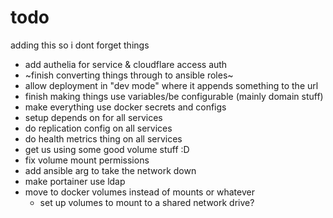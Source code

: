 # todo

adding this so i dont forget things

- add authelia for service & cloudflare access auth
- ~finish converting things through to ansible roles~
- allow deployment in "dev mode" where it appends something to the url
- finish making things use variables/be configurable (mainly domain stuff)
- make everything use docker secrets and configs
- setup depends on for all services
- do replication config on all services
- do health metrics thing on all services
- get us using some good volume stuff :D
- fix volume mount permissions
- add ansible arg to take the network down
- make portainer use ldap
- move to docker volumes instead of mounts or whatever
  - set up volumes to mount to a shared network drive?
